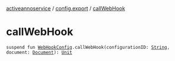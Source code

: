 [activeannoservice](../index.md) / [config.export](index.md) / [callWebHook](./call-web-hook.md)

# callWebHook

`suspend fun `[`WebHookConfig`](-web-hook-config/index.md)`.callWebHook(configurationID: `[`String`](https://kotlinlang.org/api/latest/jvm/stdlib/kotlin/-string/index.html)`, document: `[`Document`](../document/-document/index.md)`): `[`Unit`](https://kotlinlang.org/api/latest/jvm/stdlib/kotlin/-unit/index.html)